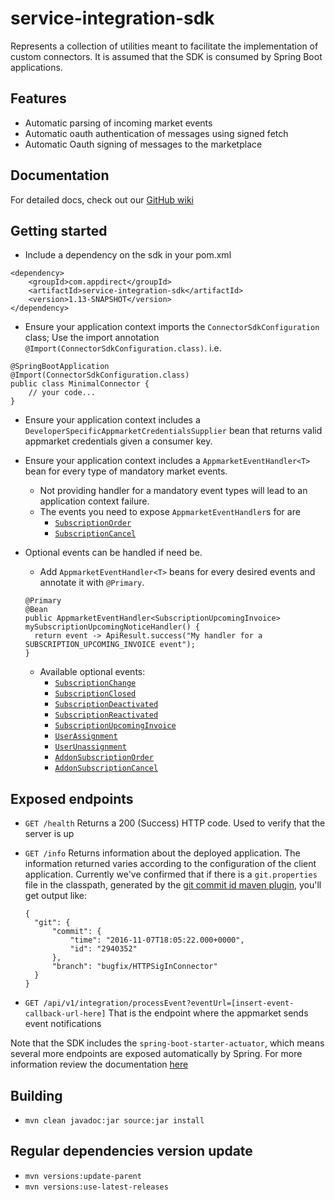 # service-integration-sdk

Represents a collection of utilities meant to facilitate the implementation
of custom connectors. It is assumed that the SDK is consumed by
Spring Boot applications.

## Features
* Automatic parsing of incoming market events
* Automatic oauth authentication of messages using signed fetch
* Automatic Oauth signing of messages to the marketplace

## Documentation
For detailed docs, check out our [GitHub wiki](https://github.com/AppDirect/service-integration-sdk/wiki)

## Getting started
* Include a dependency on the sdk in your pom.xml
```
<dependency>
    <groupId>com.appdirect</groupId>
    <artifactId>service-integration-sdk</artifactId>
    <version>1.13-SNAPSHOT</version>
</dependency>
```

* Ensure your application context imports the `ConnectorSdkConfiguration`
  class; Use the import annotation `@Import(ConnectorSdkConfiguration.class)`. i.e.
```
@SpringBootApplication
@Import(ConnectorSdkConfiguration.class)
public class MinimalConnector {
    // your code...
}
```

* Ensure your application context includes a `DeveloperSpecificAppmarketCredentialsSupplier` bean
  that returns valid appmarket credentials given a consumer key.

* Ensure your application context includes a `AppmarketEventHandler<T>` bean for every type of mandatory market events.
  * Not providing handler for a mandatory event types will lead to an application context failure.
  * The events you need to expose `AppmarketEventHandler`s for are
      * [`SubscriptionOrder`](src/main/java/com/appdirect/sdk/appmarket/events/SubscriptionOrder.java)
      * [`SubscriptionCancel`](src/main/java/com/appdirect/sdk/appmarket/events/SubscriptionCancel.java)

* Optional events can be handled if need be.
  * Add `AppmarketEventHandler<T>` beans for every desired events and annotate it with `@Primary`.
  ```
  @Primary
  @Bean
  public AppmarketEventHandler<SubscriptionUpcomingInvoice> mySubscriptionUpcomingNoticeHandler() {
  	return event -> ApiResult.success("My handler for a SUBSCRIPTION_UPCOMING_INVOICE event");
  }
  ```
  * Available optional events:
      * [`SubscriptionChange`](src/main/java/com/appdirect/sdk/appmarket/events/SubscriptionChange.java)
      * [`SubscriptionClosed`](src/main/java/com/appdirect/sdk/appmarket/events/SubscriptionClosed.java)
      * [`SubscriptionDeactivated`](src/main/java/com/appdirect/sdk/appmarket/events/SubscriptionDeactivated.java)
      * [`SubscriptionReactivated`](src/main/java/com/appdirect/sdk/appmarket/events/SubscriptionReactivated.java)
      * [`SubscriptionUpcomingInvoice`](src/main/java/com/appdirect/sdk/appmarket/events/SubscriptionUpcomingInvoice.java)
      * [`UserAssignment`](src/main/java/com/appdirect/sdk/appmarket/events/UserAssignment.java)
      * [`UserUnassignment`](src/main/java/com/appdirect/sdk/appmarket/events/UserUnassignment.java)
      * [`AddonSubscriptionOrder`](src/main/java/com/appdirect/sdk/appmarket/events/AddonSubscriptionOrder.java)
      * [`AddonSubscriptionCancel`](src/main/java/com/appdirect/sdk/appmarket/events/AddonSubscriptionCancel.java)

## Exposed endpoints
* `GET /health`
  Returns a 200 (Success) HTTP code. Used to verify that the server is up

* `GET /info`
  Returns information about the deployed application. The information returned varies
  according to the configuration of the client application. Currently we've
  confirmed that if there is a `git.properties` file in the classpath, generated
  by the [git commit id maven plugin](https://github.com/ktoso/maven-git-commit-id-plugin),
  you'll get output like:
  ```
  {
  	"git": {
  		"commit": {
  			"time": "2016-11-07T18:05:22.000+0000",
  			"id": "2940352"
  		},
  		"branch": "bugfix/HTTPSigInConnector"
  	}
  }
  ```
* `GET /api/v1/integration/processEvent?eventUrl=[insert-event-callback-url-here]`
  That is the endpoint where the appmarket sends event notifications

Note that the SDK includes the `spring-boot-starter-actuator`, which
means several more endpoints are exposed automatically by Spring.
For more information review the documentation [here](http://docs.spring.io/spring-boot/docs/1.4.3.RELEASE/reference/htmlsingle/#production-ready-endpoints)

## Building
* `mvn clean javadoc:jar source:jar install`

## Regular dependencies version update
* `mvn versions:update-parent`
* `mvn versions:use-latest-releases`

